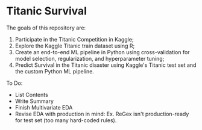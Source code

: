 # Titanic Survival


The goals of this repository are:
1. Participate in the Titanic Competition in Kaggle;
2. Explore the Kaggle Titanic train dataset using R;
3. Create an end-to-end ML pipeline in Python using cross-validation for model selection, regularization, and hyperparameter tuning;
4. Predict Survival in the Titanic disaster using Kaggle's Titanic test set and the custom Python ML pipeline.

To Do:
* List Contents
* Write Summary
* Finish Multivariate EDA 
* Revise EDA with production in mind: Ex. ReGex isn't production-ready for test set (too many hard-coded rules).



